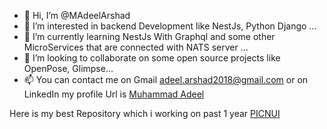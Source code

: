 - 👋 Hi, I’m @MAdeelArshad
- 👀 I’m interested in backend Development like NestJs, Python Django ...
- 🌱 I’m currently learning NestJs With Graphql and some other MicroServices that are connected with NATS server ...
- 💞️ I’m looking to collaborate on some open source projects like OpenPose, Glimpse...
- 📫 You can contact me on Gmail <adeel.arshad2018@gmail.com> or on LinkedIn my profile Url is [Muhammad Adeel](https://www.linkedin.com/in/muhammad-adeel-983b94185) 

Here is my best Repository which i working on past 1 year [PICNUI](https://github.com/MAdeelArshad/picnui-djangoserver)
